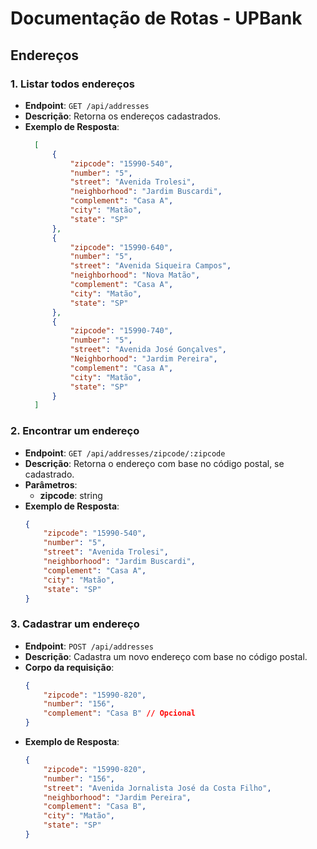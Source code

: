 # Documentação de Rotas - UPBank

## Endereços

### 1. Listar todos endereços

- **Endpoint**: `GET /api/addresses`
- **Descrição**: Retorna os endereços cadastrados.
- **Exemplo de Resposta**:
  ```json
    [
        {
            "zipcode": "15990-540",
            "number": "5",
            "street": "Avenida Trolesi",
            "neighborhood": "Jardim Buscardi",
            "complement": "Casa A",
            "city": "Matão",
            "state": "SP"
        },
        { 
            "zipcode": "15990-640",
            "number": "5",
            "street": "Avenida Siqueira Campos",
            "neighborhood": "Nova Matão",
            "complement": "Casa A",
            "city": "Matão",
            "state": "SP"
        },
        {
            "zipcode": "15990-740",
            "number": "5",
            "street": "Avenida José Gonçalves",
            "Neighborhood": "Jardim Pereira",
            "complement": "Casa A",
            "city": "Matão",
            "state": "SP"
        }
    ]
  ```
  
### 2. Encontrar um endereço

- **Endpoint**: `GET /api/addresses/zipcode/:zipcode`
- **Descrição**: Retorna o endereço com base no código postal, se cadastrado.
- **Parâmetros**:
    - **zipcode**: string
- **Exemplo de Resposta**:
    ```json
    {
        "zipcode": "15990-540",
        "number": "5",
        "street": "Avenida Trolesi",
        "neighborhood": "Jardim Buscardi",
        "complement": "Casa A",
        "city": "Matão",
        "state": "SP"
    }
    ```
      
### 3. Cadastrar um endereço

- **Endpoint**: `POST /api/addresses`
- **Descrição**: Cadastra um novo endereço com base no código postal.
- **Corpo da requisição**:
    ```json
    {
        "zipcode": "15990-820",
        "number": "156",
        "complement": "Casa B" // Opcional
    }
    ```
- **Exemplo de Resposta**:
    ```json
    {
        "zipcode": "15990-820",
        "number": "156",
        "street": "Avenida Jornalista José da Costa Filho",
        "neighborhood": "Jardim Pereira",
        "complement": "Casa B",
        "city": "Matão",
        "state": "SP"
    }
    ```
